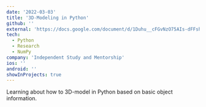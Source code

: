 ```yaml
---
date: '2022-03-03'
title: '3D-Modeling in Python'
github: ''
external: 'https://docs.google.com/document/d/1Duhu__cFGvNzO75AIs-dFFshDVmSAkpHi0V1etPswDY/edit?usp=sharing'
tech:
  - Python
  - Research
  - NumPy
company: 'Independent Study and Mentorship'
ios: ''
android: ''
showInProjects: true
---
```


Learning about how to 3D-model in Python based on basic object information.
